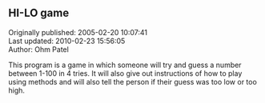 ## HI-LO game  
Originally published: 2005-02-20 10:07:41  
Last updated: 2010-02-23 15:56:05  
Author: Ohm Patel  
  
 This program is a game in which someone will try and guess a number between
1-100 in 4 tries. It will also give out instructions of how to play using methods and will also tell the person if their guess was too low or too high.